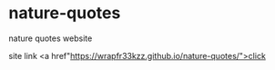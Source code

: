 # nature-quotes
nature quotes website

site link
<a href"https://wrapfr33kzz.github.io/nature-quotes/">click</a>
